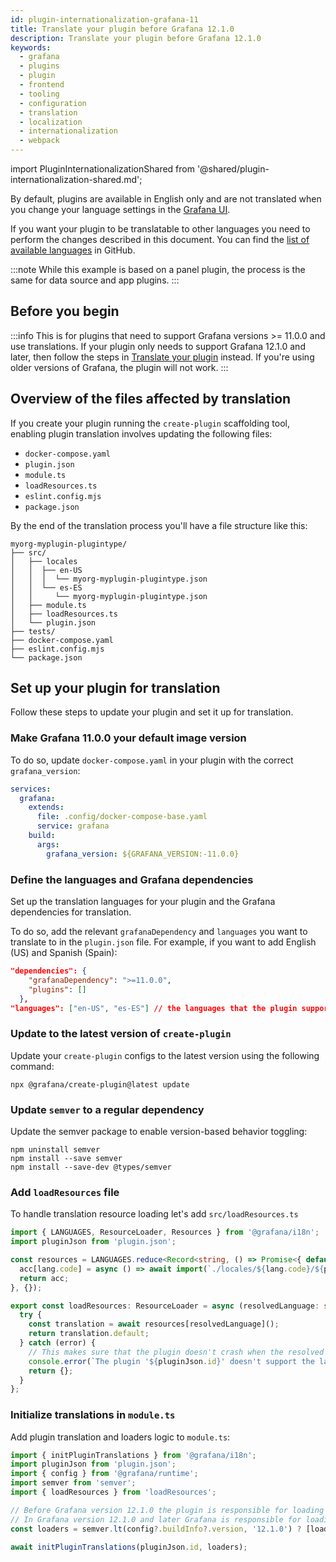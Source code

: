 ```yaml
---
id: plugin-internationalization-grafana-11
title: Translate your plugin before Grafana 12.1.0
description: Translate your plugin before Grafana 12.1.0
keywords:
  - grafana
  - plugins
  - plugin
  - frontend
  - tooling
  - configuration
  - translation
  - localization
  - internationalization
  - webpack
---
```


import PluginInternationalizationShared from '@shared/plugin-internationalization-shared.md';

By default, plugins are available in English only and are not translated when you change your language settings in the [Grafana UI](https://grafana.com/docs/grafana/latest/administration/organization-preferences/#change-grafana-language).

If you want your plugin to be translatable to other languages you need to perform the changes described in this document. You can find the [list of available languages](https://github.com/grafana/grafana/blob/main/packages/grafana-i18n/src/constants.ts) in GitHub.

:::note
While this example is based on a panel plugin, the process is the same for data source and app plugins.
:::

## Before you begin

:::info
This is for plugins that need to support Grafana versions >= 11.0.0 and use translations. If your plugin only needs to support Grafana 12.1.0 and later, then follow the steps in [Translate your plugin](plugin-internationalization) instead. If you're using older versions of Grafana, the plugin will not work.
:::

## Overview of the files affected by translation

If you create your plugin running the `create-plugin` scaffolding tool, enabling plugin translation involves updating the following files:

- `docker-compose.yaml`
- `plugin.json`
- `module.ts`
- `loadResources.ts`
- `eslint.config.mjs`
- `package.json`

By the end of the translation process you'll have a file structure like this:

```
myorg-myplugin-plugintype/
├── src/
│   ├── locales
│   │  ├── en-US
│   │  │  └── myorg-myplugin-plugintype.json
│   │  └── es-ES
│   │     └── myorg-myplugin-plugintype.json
│   ├── module.ts
│   ├── loadResources.ts
│   └── plugin.json
├── tests/
├── docker-compose.yaml
├── eslint.config.mjs
└── package.json
```

## Set up your plugin for translation

Follow these steps to update your plugin and set it up for translation.

### Make Grafana 11.0.0 your default image version

To do so, update `docker-compose.yaml` in your plugin with the correct `grafana_version`:

```yaml title="docker-compose.yaml"
services:
  grafana:
    extends:
      file: .config/docker-compose-base.yaml
      service: grafana
    build:
      args:
        grafana_version: ${GRAFANA_VERSION:-11.0.0}
```

### Define the languages and Grafana dependencies

Set up the translation languages for your plugin and the Grafana dependencies for translation.

To do so, add the relevant `grafanaDependency` and `languages` you want to translate to in the `plugin.json` file. For example, if you want to add English (US) and Spanish (Spain):

```json title="plugin.json"
"dependencies": {
    "grafanaDependency": ">=11.0.0",
    "plugins": []
  },
"languages": ["en-US", "es-ES"] // the languages that the plugin supports
```

### Update to the latest version of `create-plugin`

Update your `create-plugin` configs to the latest version using the following command:

```shell npm2yarn
npx @grafana/create-plugin@latest update
```

### Update `semver` to a regular dependency

Update the semver package to enable version-based behavior toggling:

```shell npm2yarn
npm uninstall semver
npm install --save semver
npm install --save-dev @types/semver
```

### Add `loadResources` file

To handle translation resource loading let's add `src/loadResources.ts`

```ts title="src/loadResources.ts"
import { LANGUAGES, ResourceLoader, Resources } from '@grafana/i18n';
import pluginJson from 'plugin.json';

const resources = LANGUAGES.reduce<Record<string, () => Promise<{ default: Resources }>>>((acc, lang) => {
  acc[lang.code] = async () => await import(`./locales/${lang.code}/${pluginJson.id}.json`);
  return acc;
}, {});

export const loadResources: ResourceLoader = async (resolvedLanguage: string) => {
  try {
    const translation = await resources[resolvedLanguage]();
    return translation.default;
  } catch (error) {
    // This makes sure that the plugin doesn't crash when the resolved language in Grafana isn't supported by the plugin
    console.error(`The plugin '${pluginJson.id}' doesn't support the language '${resolvedLanguage}'`, error);
    return {};
  }
};
```

### Initialize translations in `module.ts`

Add plugin translation and loaders logic to `module.ts`:

```ts title="module.ts"
import { initPluginTranslations } from '@grafana/i18n';
import pluginJson from 'plugin.json';
import { config } from '@grafana/runtime';
import semver from 'semver';
import { loadResources } from 'loadResources';

// Before Grafana version 12.1.0 the plugin is responsible for loading translation resources
// In Grafana version 12.1.0 and later Grafana is responsible for loading translation resources
const loaders = semver.lt(config?.buildInfo?.version, '12.1.0') ? [loadResources] : [];

await initPluginTranslations(pluginJson.id, loaders);
```

<PluginInternationalizationShared />
